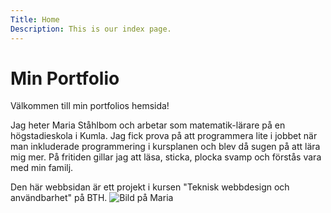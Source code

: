 ```yaml
---
Title: Home
Description: This is our index page.
---
```


Min Portfolio
==========================

Välkommen till min portfolios hemsida! 

Jag heter Maria Ståhlbom och arbetar som matematik-lärare på en högstadieskola i Kumla. Jag fick prova på att programmera lite i jobbet när man inkluderade programmering i kursplanen och blev då sugen på att lära mig mer. 
På fritiden gillar jag att läsa, sticka, plocka svamp och förstås vara med min familj.

Den här webbsidan är ett projekt i kursen "Teknisk webbdesign och användbarhet" på BTH.
<img src="%base_url%/assets/img/Maria2.jpg" alt='Bild på Maria' >